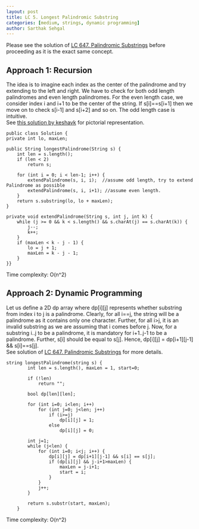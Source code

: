 ```yaml
---
layout: post
title: LC 5. Longest Palindromic Substring
categories: [medium, strings, dynamic programming]
author: Sarthak Sehgal
---
```


Please see the solution of [LC 647. Palindromic Substrings](https://sarthak-sehgal.github.io/leetcode101/lc647/) before proceeding as it is the exact same concept.

## Approach 1: Recursion

The idea is to imagine each index as the center of the palindrome and try extending to the left and right. We have to check for both odd length palindromes and even length palindromes. For the even length case, we consider index i and i+1 to be the center of the string. If s[i]==s[i+1] then we move on to check s[i-1] and s[i+2] and so on. The odd length case is intuitive.  
See [this solution by keshavk](https://leetcode.com/problems/palindromic-substrings/discuss/105688/Very-Simple-Java-Solution-with-Detail-Explanation) for pictorial representation.

```
public class Solution {
private int lo, maxLen;

public String longestPalindrome(String s) {
	int len = s.length();
	if (len < 2)
		return s;

    for (int i = 0; i < len-1; i++) {
     	extendPalindrome(s, i, i);  //assume odd length, try to extend Palindrome as possible
     	extendPalindrome(s, i, i+1); //assume even length.
    }
    return s.substring(lo, lo + maxLen);
}

private void extendPalindrome(String s, int j, int k) {
	while (j >= 0 && k < s.length() && s.charAt(j) == s.charAt(k)) {
		j--;
		k++;
	}
	if (maxLen < k - j - 1) {
		lo = j + 1;
		maxLen = k - j - 1;
	}
}}
```

Time complexity: O(n^2)

## Approach 2: Dynamic Programming

Let us define a 2D dp array where dp[i][j] represents whether substring from index i to j is a palindrome. Clearly, for all i==j, the string will be a palindrome as it contains only one character. Further, for all i>j, it is an invalid substring as we are assuming that i comes before j. Now, for a substring i..j to be a palindrome, it is mandatory for i+1..j-1 to be a palindrome. Further, s[i] should be equal to s[j]. Hence, dp[i][j] = dp[i+1][j-1] && s[i]==s[j].  
See solution of [LC 647. Palindromic Substrings](https://sarthak-sehgal.github.io/leetcode101/lc647/) for more details.

```
string longestPalindrome(string s) {
        int len = s.length(), maxLen = 1, start=0;

        if (!len)
            return "";

        bool dp[len][len];

        for (int i=0; i<len; i++)
            for (int j=0; j<len; j++)
                if (i>=j)
                    dp[i][j] = 1;
                else
                    dp[i][j] = 0;

        int j=1;
        while (j<len) {
            for (int i=0; i<j; i++) {
                dp[i][j] = dp[i+1][j-1] && s[i] == s[j];
                if (dp[i][j] && j-i+1>maxLen) {
                    maxLen = j-i+1;
                    start = i;
                }
            }
            j++;
        }

        return s.substr(start, maxLen);
    }
```

Time complexity: O(n^2)
